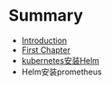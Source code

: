 # Summary

* [Introduction](README.md)
* [First Chapter](chapter1.md)
* [kubernetes安装Helm](kubernetes-an-zhuang-helm.md)
* Helm安装prometheus


